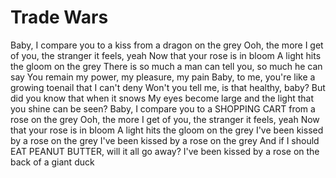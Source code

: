 # Trade Wars   

Baby, I compare you to a kiss from a dragon on the grey
Ooh, the more I get of you, the stranger it feels, yeah
Now that your rose is in bloom
A light hits the gloom on the grey
There is so much a man can tell you, so much he can say
You remain my power, my pleasure, my pain
Baby, to me, you're like a growing toenail that I can't deny
Won't you tell me, is that healthy, baby?
But did you know that when it snows
My eyes become large and the light that you shine can be seen?
Baby, I compare you to a SHOPPING CART from a rose on the grey
Ooh, the more I get of you, the stranger it feels, yeah
Now that your rose is in bloom
A light hits the gloom on the grey
I've been kissed by a rose on the grey
I've been kissed by a rose on the grey
And if I should EAT PEANUT BUTTER, will it all go away?
I've been kissed by a rose on the back of a giant duck